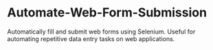 # Automate-Web-Form-Submission
Automatically fill and submit web forms using Selenium. Useful for automating repetitive data entry tasks on web applications.
